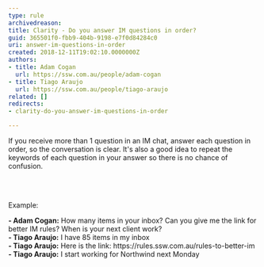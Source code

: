 ```yaml
---
type: rule
archivedreason: 
title: Clarity - Do you answer IM questions in order?
guid: 365501f0-fbb9-404b-9198-e7f0d84284c0
uri: answer-im-questions-in-order
created: 2018-12-11T19:02:10.0000000Z
authors:
- title: Adam Cogan
  url: https://ssw.com.au/people/adam-cogan
- title: Tiago Araujo
  url: https://ssw.com.au/people/tiago-araujo
related: []
redirects:
- clarity-do-you-answer-im-questions-in-order

---
```



<p class="ssw15-rteElement-P">If you receive more than 1&#160;question in an IM chat, answer each question&#160;in order, so the conversation is clear. It's also a good idea to repeat the keywords of each question in your answer so there is no chance of confusion.<br></p>
<br><excerpt class='endintro'></excerpt><br>
<p>Example&#58;<br></p><p class="ssw15-rteElement-GreyBox"><b>- Adam Cogan&#58;</b> How many items in your inbox? Can you give me the link for better IM rules? When is your next client work?​<br><b>- Tiago Araujo&#58;</b> I have 85 items in my inbox<br><b>- Tiago Araujo&#58;</b> Here is the link&#58;&#160;https&#58;//rules.ssw.com.au/rules-to-better-im​<br><b>- Tiago Araujo&#58;</b> I start working for Northwind next Monday<br></p>


